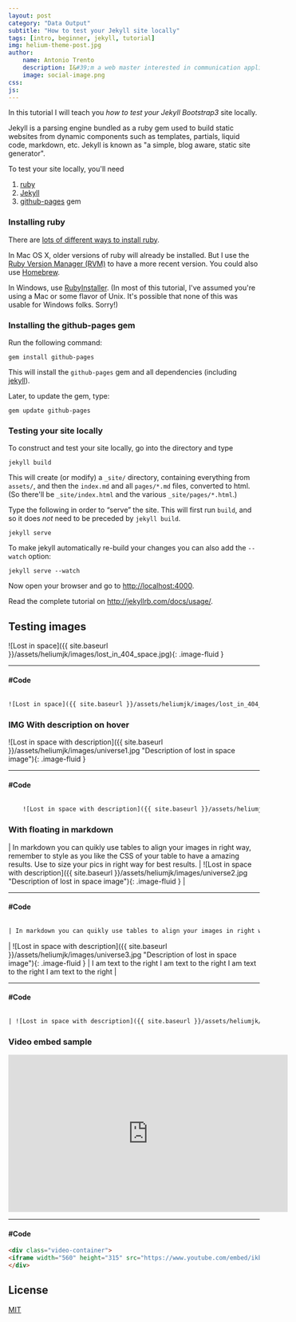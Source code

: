 ```yaml
---
layout: post
category: "Data Output"
subtitle: "How to test your Jekyll site locally"
tags: [intro, beginner, jekyll, tutorial]
img: helium-theme-post.jpg
author: 
    name: Antonio Trento
    description: I&#39;m a web master interested in communication applied to web marketing.
    image: social-image.png
css: 
js: 
---
```


In this tutorial I will teach you *how to test your Jekyll Bootstrap3* site locally.

<!--more-->

Jekyll is a parsing engine bundled as a ruby gem used to build static websites from
dynamic components such as templates, partials, liquid code, markdown, etc. Jekyll is known as "a simple, blog aware, static site generator".

To test your site locally, you'll need

1. [ruby](https://www.ruby-lang.org/en/)
2. [Jekyll](https://http://jekyllrb.com/)
3. [github-pages](https://github.com/github/pages-gem) gem


### Installing ruby

There are
[lots of different ways to install ruby](https://www.ruby-lang.org/en/installation/).


In Mac OS X, older versions of ruby will already be installed.  But I
use the [Ruby Version Manager (RVM)](http://rvm.io/) to have a more
recent version.  You could also use [Homebrew](http://brew.sh/).

In Windows, use [RubyInstaller](http://rubyinstaller.org/). (In most
of this tutorial, I've assumed you're using a Mac or some flavor of
Unix. It's possible that none of this was usable for Windows
folks. Sorry!)


### Installing the github-pages gem

Run the following command:
``` 
gem install github-pages
```
This will install the `github-pages` gem and all dependencies
(including [jekyll](http://jekyllrb.com/)).

Later, to update the gem, type:
``` 
gem update github-pages
```
### Testing your site locally

To construct and test your site locally, go into the directory and
type
```
jekyll build
```
This will create (or modify) a `_site/` directory, containing
everything from `assets/`, and then the `index.md` and all
`pages/*.md` files, converted to html. (So there'll be
`_site/index.html` and the various `_site/pages/*.html`.)

Type the following in order to &ldquo;serve&rdquo; the site.
This will first run `build`, and so it does _not_ need to be
preceded by `jekyll build`.
```
jekyll serve
```
To make jekyll automatically re-build your changes you can also add the `--watch` option:
```
jekyll serve --watch
```
Now open your browser and go to <http://localhost:4000>.

Read the complete tutorial on <http://jekyllrb.com/docs/usage/>.

## Testing images

![Lost in space]({{ site.baseurl }}/assets/heliumjk/images/lost_in_404_space.jpg){: .image-fluid }

***
#### #Code
``` html
	
![Lost in space]({{ site.baseurl }}/assets/heliumjk/images/lost_in_404_space.jpg){: .image-fluid }

```

### IMG With description on hover

![Lost in space with description]({{ site.baseurl }}/assets/heliumjk/images/universe1.jpg "Description of lost in space image"){: .image-fluid }

***
#### #Code
``` HTML
	
	![Lost in space with description]({{ site.baseurl }}/assets/heliumjk/images/universe1.jpg "Description of lost in space image"){: .image-fluid }

```

### With floating in markdown

| In markdown you can quikly use tables to align your images in right way, remember to style as you like the CSS of your table to have a amazing results. Use to size your pics in right way for best results. | ![Lost in space with description]({{ site.baseurl }}/assets/heliumjk/images/universe2.jpg "Description of lost in space image"){: .image-fluid } |

***
#### #Code
``` html

| In markdown you can quikly use tables to align your images in right way, remember to style as you like the CSS of your table to have a amazing results. Use to size your pics in right way for best results. | ![Lost in space with description]({{ site.baseurl }}/assets/heliumjk/images/universe2.jpg "Description of lost in space image"){: .image-fluid } |


```

| ![Lost in space with description]({{ site.baseurl }}/assets/heliumjk/images/universe3.jpg "Description of lost in space image"){: .image-fluid } | I am text to the right I am text to the right I am text to the right I am text to the right |

***
#### #Code
``` HTML

| ![Lost in space with description]({{ site.baseurl }}/assets/heliumjk/images/universe3.jpg "Description of lost in space image"){: .image-fluid } | I am text to the right I am text to the right I am text to the right I am text to the right |

```

### Video embed sample
<div class="video-container">
<iframe width="560" height="315" src="https://www.youtube.com/embed/ikbYpAHkurs?ecver=1" frameborder="0" allowfullscreen></iframe>
</div>

***
#### #Code
``` html
<div class="video-container">
<iframe width="560" height="315" src="https://www.youtube.com/embed/ikbYpAHkurs?ecver=1" frameborder="0" allowfullscreen></iframe>
</div>

```

## License

[MIT](http://opensource.org/licenses/MIT)
